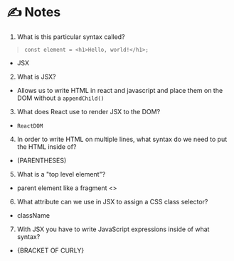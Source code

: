 # ✍️ Notes
1. What is this particular syntax called?
> `const element = <h1>Hello, world!</h1>;`
- JSX

2. What is JSX?
- Allows us to write HTML in react and javascript and place them on the DOM without a `appendChild()`

3. What does React use to render JSX to the DOM?
- `ReactDOM`

4. In order to write HTML on multiple lines, what syntax do we need to put the HTML inside of?
- (PARENTHESES)

5. What is a "top level element"?
- parent element like a fragment <>

6. What attribute can we use in JSX to assign a CSS class selector?
- className

7. With JSX you have to write JavaScript expressions inside of what syntax?
- {BRACKET OF CURLY}